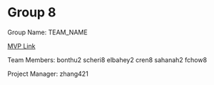 # Group 8
Group Name: TEAM_NAME

[MVP Link]([https://docs.google.com/document/d/1JJBqWgA7eKa2je-o3UyfSF6DQoXS8ClQ96AxuXNYb74/edit])

Team Members: bonthu2
              scheri8
              elbahey2
              cren8
              sahanah2
              fchow8

Project Manager: zhang421
